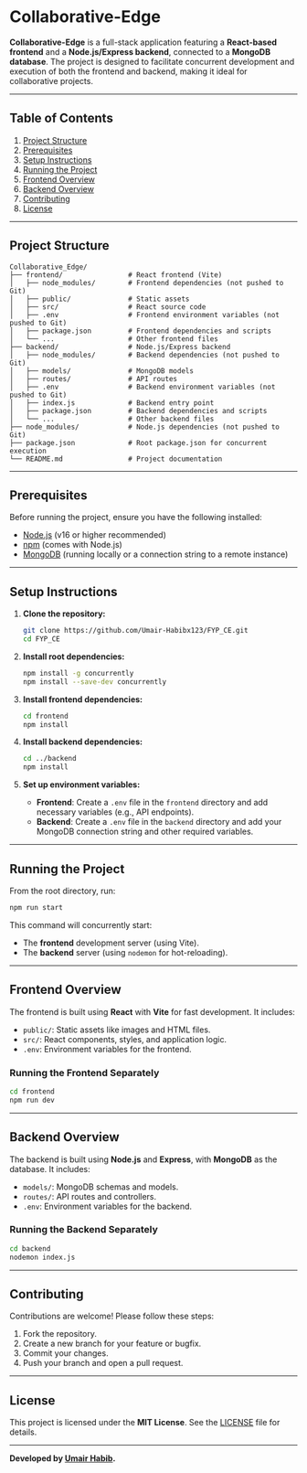 # Collaborative-Edge

**Collaborative-Edge** is a full-stack application featuring a **React-based frontend** and a **Node.js/Express backend**, connected to a **MongoDB database**. The project is designed to facilitate concurrent development and execution of both the frontend and backend, making it ideal for collaborative projects.

---

## Table of Contents

1. [Project Structure](#project-structure)
2. [Prerequisites](#prerequisites)
3. [Setup Instructions](#setup-instructions)
4. [Running the Project](#running-the-project)
5. [Frontend Overview](#frontend-overview)
6. [Backend Overview](#backend-overview)
7. [Contributing](#contributing)
8. [License](#license)

---

## Project Structure

```
Collaborative_Edge/
├── frontend/                # React frontend (Vite)
│   ├── node_modules/        # Frontend dependencies (not pushed to Git)
│   ├── public/              # Static assets
│   ├── src/                 # React source code
│   ├── .env                 # Frontend environment variables (not pushed to Git)
│   ├── package.json         # Frontend dependencies and scripts
│   └── ...                  # Other frontend files
├── backend/                 # Node.js/Express backend
│   ├── node_modules/        # Backend dependencies (not pushed to Git)
│   ├── models/              # MongoDB models
│   ├── routes/              # API routes
│   ├── .env                 # Backend environment variables (not pushed to Git)
│   ├── index.js             # Backend entry point
│   ├── package.json         # Backend dependencies and scripts
│   └── ...                  # Other backend files
├── node_modules/            # Node.js dependencies (not pushed to Git)
├── package.json             # Root package.json for concurrent execution
└── README.md                # Project documentation
```

---

## Prerequisites

Before running the project, ensure you have the following installed:

- [Node.js](https://nodejs.org/) (v16 or higher recommended)
- [npm](https://www.npmjs.com/) (comes with Node.js)
- [MongoDB](https://www.mongodb.com/) (running locally or a connection string to a remote instance)

---

## Setup Instructions

1. **Clone the repository:**

   ```bash
   git clone https://github.com/Umair-Habibx123/FYP_CE.git
   cd FYP_CE
   ```

2. **Install root dependencies:**

   ```bash
   npm install -g concurrently
   npm install --save-dev concurrently
   ```

3. **Install frontend dependencies:**

   ```bash
   cd frontend
   npm install
   ```

4. **Install backend dependencies:**

   ```bash
   cd ../backend
   npm install
   ```

5. **Set up environment variables:**

   - **Frontend**: Create a `.env` file in the `frontend` directory and add necessary variables (e.g., API endpoints).
   - **Backend**: Create a `.env` file in the `backend` directory and add your MongoDB connection string and other required variables.

---

## Running the Project

From the root directory, run:

```bash
npm run start
```

This command will concurrently start:

- The **frontend** development server (using Vite).
- The **backend** server (using `nodemon` for hot-reloading).

---

## Frontend Overview

The frontend is built using **React** with **Vite** for fast development. It includes:

- `public/`: Static assets like images and HTML files.
- `src/`: React components, styles, and application logic.
- `.env`: Environment variables for the frontend.

### Running the Frontend Separately

```bash
cd frontend
npm run dev
```

---

## Backend Overview

The backend is built using **Node.js** and **Express**, with **MongoDB** as the database. It includes:

- `models/`: MongoDB schemas and models.
- `routes/`: API routes and controllers.
- `.env`: Environment variables for the backend.

### Running the Backend Separately

```bash
cd backend
nodemon index.js
```

---

## Contributing

Contributions are welcome! Please follow these steps:

1. Fork the repository.
2. Create a new branch for your feature or bugfix.
3. Commit your changes.
4. Push your branch and open a pull request.

---

## License

This project is licensed under the **MIT License**. See the [LICENSE](LICENSE) file for details.

---

**Developed by [Umair Habib](https://github.com/Umair-Habibx123).**